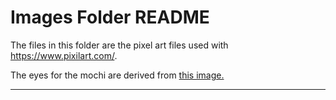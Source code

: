 # Images Folder README

The files in this folder are the pixel art files used with https://www.pixilart.com/.

The eyes for the mochi are derived from [this image.](https://www.google.com/search?q=pixel+art+eyes+cute&tbm=isch&ved=2ahUKEwjtyqruso7wAhULcDABHcDsDlUQ2-cCegQIABAA&oq=pixel+art+eyes+cute&gs_lcp=CgNpbWcQAzIGCAAQCBAeOgIIADoECAAQQ1DyxQJYxckCYLDKAmgAcAB4AIABV4gB_QKSAQE1mAEAoAEBqgELZ3dzLXdpei1pbWfAAQE&sclient=img&ei=PZx_YK24I4vgwbkPwNm7qAU&bih=937&biw=1920&rlz=1C1CHBF_enUS725US725#imgrc=axLRU_V3Tl4AaM)

----
